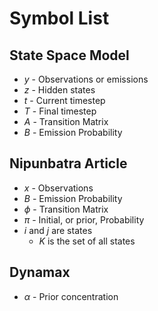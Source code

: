 # Symbol List

## State Space Model
* $y$ - Observations or emissions
* $z$ - Hidden states
* $t$ - Current timestep
* $T$ - Final timestep
* $A$ - Transition Matrix
* $B$ - Emission Probability

## Nipunbatra Article
* $x$ - Observations
* $B$ - Emission Probability
* $\phi$ - Transition Matrix
* $\pi$ - Initial, or prior, Probability
* $i$ and $j$ are states
  * $K$ is the set of all states

## Dynamax
* $\alpha$ - Prior concentration